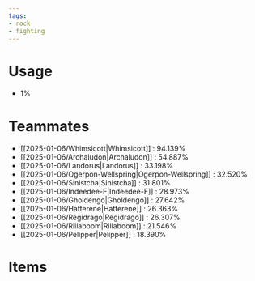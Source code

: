 ```yaml
---
tags:
- rock
- fighting
---
```

# Usage
- 1%
# Teammates
- [[2025-01-06/Whimsicott|Whimsicott]] : 94.139%
- [[2025-01-06/Archaludon|Archaludon]] : 54.887%
- [[2025-01-06/Landorus|Landorus]] : 33.198%
- [[2025-01-06/Ogerpon-Wellspring|Ogerpon-Wellspring]] : 32.520%
- [[2025-01-06/Sinistcha|Sinistcha]] : 31.801%
- [[2025-01-06/Indeedee-F|Indeedee-F]] : 28.973%
- [[2025-01-06/Gholdengo|Gholdengo]] : 27.642%
- [[2025-01-06/Hatterene|Hatterene]] : 26.363%
- [[2025-01-06/Regidrago|Regidrago]] : 26.307%
- [[2025-01-06/Rillaboom|Rillaboom]] : 21.546%
- [[2025-01-06/Pelipper|Pelipper]] : 18.390%
# Items